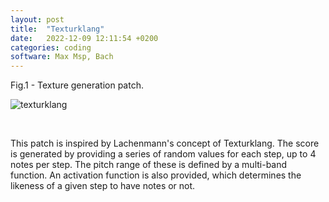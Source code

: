 ```yaml
---
layout: post
title:  "Texturklang"
date:   2022-12-09 12:11:54 +0200
categories: coding
software: Max Msp, Bach
---
```


<figcaption>Fig.1 - Texture generation patch.</figcaption>

![texturklang](/assets/images/texturklang.png)

<br>

This patch is inspired by Lachenmann's concept of Texturklang. The score is generated by providing a series of random values for each step, up to 4 notes per step. The pitch range of these is defined by a multi-band function. An activation function is also provided, which determines the likeness of a given step to have notes or not.